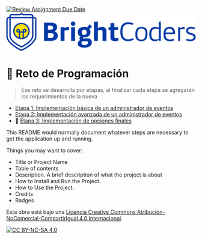[![Review Assignment Due Date](https://classroom.github.com/assets/deadline-readme-button-24ddc0f5d75046c5622901739e7c5dd533143b0c8e959d652212380cedb1ea36.svg)](https://classroom.github.com/a/a0Gm8lfX)
![BrightCoders Logo](img/logo.png)

# 🥷 Reto de Programación
 
> Ese reto se desarrolla por etapas, al finalizar cada etapa se agregarán los requerimientos de la nueva

- [Etapa 1: Implementación básica de un administrador de eventos](instructions/stage1.md)
- [Etapa 2: Implementación avanzada de un administrador de eventos](instructions/stage2.md)
- 🚀 [Etapa 3: Implementación de opciones finales](instructions/stage3.md)

This README would normally document whatever steps are necessary to get the application up and running.

Things you may want to cover:

- Title or Project Name
- Table of contents
- Description. A brief description of what the project is about
- How to Install and Run the Project.
- How to Use the Project.
- Credits
- Badges


Esta obra está bajo una
[Licencia Creative Commons Atribución-NoComercial-CompartirIgual 4.0 Internacional][cc-by-nc-sa].

[![CC BY-NC-SA 4.0][cc-by-nc-sa-image]][cc-by-nc-sa]

[cc-by-nc-sa]: https://creativecommons.org/licenses/by-nc-sa/4.0/deed.es
[cc-by-nc-sa-image]: https://licensebuttons.net/l/by-nc-sa/4.0/88x31.png
[cc-by-nc-sa-shield]: https://img.shields.io/badge/License-CC%20BY--NC--SA%204.0-lightgrey.svg``
